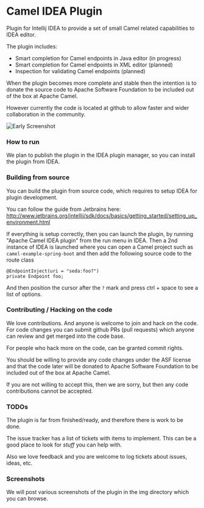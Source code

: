 Camel IDEA Plugin
=================

Plugin for Intellij IDEA to provide a set of small Camel related capabilities to IDEA editor.

The plugin includes:

- Smart completion for Camel endpoints in Java editor (in progress)
- Smart completion for Camel endpoints in XML editor (planned)
- Inspection for validating Camel endpoints (planned)

When the plugin becomes more complete and stable then the intention is to donate the source code
to Apache Software Foundation to be included out of the box at Apache Camel.
 
However currently the code is located at github to allow faster and wider collaboration in the community.

![Early Screenshot](https://octodex.github.com/images/yaktocat.png)



### How to run

We plan to publish the plugin in the IDEA plugin manager, so you can install the plugin from IDEA.


### Building from source

You can build the plugin from source code, which requires to setup IDEA for plugin development.

You can follow the guide from Jetbrains here: http://www.jetbrains.org/intellij/sdk/docs/basics/getting_started/setting_up_environment.html

If everything is setup correctly, then you can launch the plugin, by running "Apache Camel IDEA plugin"
from the run menu in IDEA. Then a 2nd instance of IDEA is launched where you can open a Camel project
such as `camel-example-spring-boot` and then add the following source code to the route class


    @EndpointInject(uri = "seda:foo?")
    private Endpoint foo;
    
And then position the cursor after the `?` mark and press ctrl + space to see a list of options.


### Contributing / Hacking on the code

We love contributions. And anyone is welcome to join and hack on the code. For code changes you
can submit github PRs (pull requests) which anyone can review and get merged into the code base.

For people who hack more on the code, can be granted commit rights.

You should be willing to provide any code changes under the ASF license and that the code later
will be donated to Apache Software Foundation to be included out of the box at Apache Camel.

If you are not willing to accept this, then we are sorry, but then any code contributions cannot be accepted.


### TODOs

The plugin is far from finished/ready, and therefore there is work to be done. 

The issue tracker has a list of tickets with items to implement. This can be a good place
to look for _stuff_ you can help with.

Also we love feedback and you are welcome to log tickets about issues, ideas, etc.


### Screenshots

We will post various screenshots of the plugin in the img directory which you can browse.